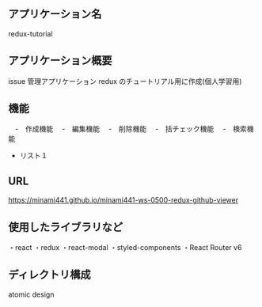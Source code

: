 ## アプリケーション名

redux-tutorial

## アプリケーション概要

issue 管理アプリケーション
redux のチュートリアル用に作成(個人学習用)

## 機能

　-　作成機能
　-　編集機能
　-　削除機能
　-　括チェック機能
　-　検索機能
- リスト１
## URL

https://minami441.github.io/minami441-ws-0500-redux-github-viewer

## 使用したライブラリなど

・react
・redux
・react-modal
・styled-components
・React Router v6

## ディレクトリ構成

atomic design
